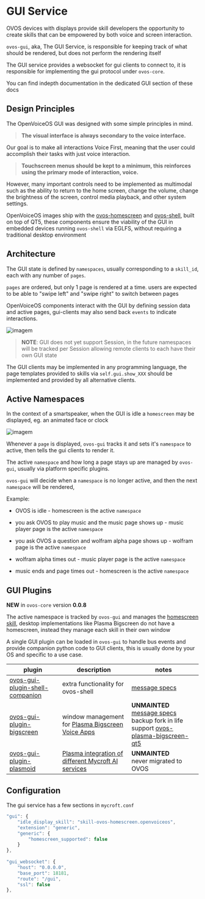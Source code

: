 # GUI Service

OVOS devices with displays provide skill developers the opportunity to create skills that can be empowered by both voice
and screen interaction.

`ovos-gui`, aka, The GUI Service, is responsible for keeping track of what should be rendered, but does not perform the
rendering itself

The GUI service provides a websocket for gui clients to connect to, it is responsible for implementing the gui protocol
under `ovos-core`.

You can find indepth documentation in the dedicated GUI section of these docs

## Design Principles

The OpenVoiceOS GUI was designed with some simple principles in mind.

> **The visual interface is always secondary to the voice interface.**

Our goal is to make all interactions Voice First, meaning that the user could accomplish their tasks with just voice interaction.

> **Touchscreen menus should be kept to a minimum, this reinforces using the primary mode of interaction, voice.**

However, many important controls need to be implemented as multimodal such as the ability to return to the home screen, change the volume, change the brightness of the screen, control media playback, and other system settings.

OpenVoiceOS images ship with the [ovos-homescreen](https://openvoiceos.github.io/ovos-technical-manual/homescreen) and [ovos-shell](https://openvoiceos.github.io/ovos-technical-manual/shell), built on top of QT5, these components ensure the viability of the GUI in embedded devices running `ovos-shell` via EGLFS, without requiring a traditional desktop environment

## Architecture

The GUI state is defined by `namespaces`, usually corresponding to a `skill_id`, each with any number
of `pages`. 

`pages` are ordered, but only 1 page is rendered at a time. users are expected to be able to "swipe left" and "swipe right" to switch between pages

OpenVoiceOS components interact with the GUI by defining session data and active pages, gui-clients may also send
back `events` to indicate interactions.

![imagem](https://github.com/OpenVoiceOS/ovos-technical-manual/assets/33701864/69c653dc-9bad-4a3a-bd43-efefb938f650)

> **NOTE**: GUI does not yet support Session, in the future namespaces will be tracked per Session allowing remote clients to each have their own GUI state

The GUI clients may be implemented in any programming language, the page templates provided to skills via `self.gui.show_XXX` should be implemented and provided by all alternative clients.

## Active Namespaces

In the context of a smartspeaker, when the GUI is idle a `homescreen` may be displayed, eg. an animated face or clock

![imagem](https://github.com/OpenVoiceOS/ovos-technical-manual/assets/33701864/25a2725a-271b-469d-822a-148b4fdfa30e)

Whenever a `page` is displayed, `ovos-gui` tracks it and sets it's `namespace` to active, then tells the gui clients to render it.

The active `namespace` and how long a page stays up are managed by `ovos-gui`, usually via platform specific plugins. 

`ovos-gui` will decide when a `namespace` is no longer active, and then the next `namespace` will be rendered, 

Example: 

- OVOS is idle - homescreen is the active `namespace`

- you ask OVOS to play music and the music page shows up - music player page is the active `namespace`

- you ask OVOS a question and wolfram alpha page shows up - wolfram page is the active `namespace`

- wolfram alpha times out - music player page is the active `namespace`

- music ends and page times out - homescreen is the active `namespace`

## GUI Plugins

**NEW** in `ovos-core` version **0.0.8**

The active namespace is tracked by `ovos-gui` and manages
the [homescreen skill](https://github.com/OpenVoiceOS/skill-ovos-homescreen), desktop implementations like Plasma
Bigscreen do not have a homescreen, instead they manage each skill in their own window

A single GUI plugin can be loaded in `ovos-gui` to handle bus events and provide companion python code to GUI clients,
this is usually done by your OS and specific to a use case.

| plugin                                                                                            | description                                                                                                                                       | notes                                                                                                                                                                                                                 |
|---------------------------------------------------------------------------------------------------|---------------------------------------------------------------------------------------------------------------------------------------------------|-----------------------------------------------------------------------------------------------------------------------------------------------------------------------------------------------------------------------|
| [ovos-gui-plugin-shell-companion](https://github.com/OpenVoiceOS/ovos-gui-plugin-shell-companion) | extra functionality for ovos-shell                                                                                                                | [message specs](https://openvoiceos.github.io/message_spec/shell)                                                                                                                                                     |
| [ovos-gui-plugin-bigscreen](https://github.com/OVOSHatchery/ovos-gui-plugin-bigscreen)            | window management for [Plasma Bigscreen](https://invent.kde.org/plasma/plasma-bigscreen) [Voice Apps](https://plasma-bigscreen.org/docs/develop/) | **UNMAINTED** <br> [message specs](https://openvoiceos.github.io/message_spec/gui_bigscreen/) <br> backup fork in life support [ovos-plasma-bigscreen-qt5](https://github.com/OVOSHatchery/ovos-plasma-bigscreen-qt5) |
| [ovos-gui-plugin-plasmoid](https://github.com/OVOSHatchery/ovos-gui-plugin-plasmoid)              | [Plasma integration of different Mycroft AI services](https://invent.kde.org/utilities/mycroft-plasmoid)                                          | **UNMAINTED** <br> never migrated to OVOS                                                                                                                                                                             |


## Configuration

The gui service has a few sections in `mycroft.conf`

```javascript
"gui": {
    "idle_display_skill": "skill-ovos-homescreen.openvoiceos",
    "extension": "generic",
    "generic": {
        "homescreen_supported": false
    }
},
  
"gui_websocket": {
    "host": "0.0.0.0",
    "base_port": 18181,
    "route": "/gui",
    "ssl": false
},
```

